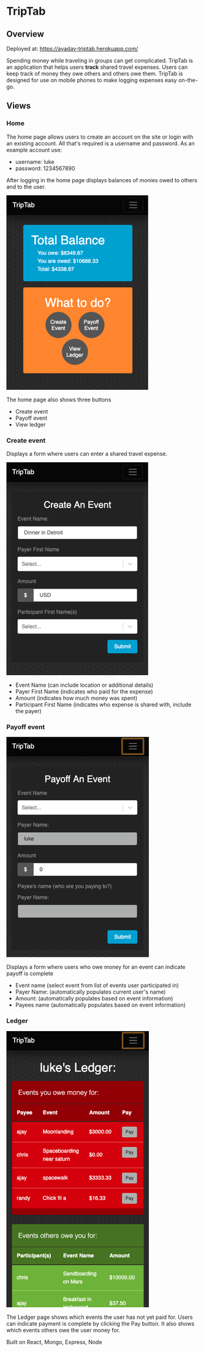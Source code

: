 # TripTab

## Overview

Deployed at: https://ayadav-triptab.herokuapp.com/

Spending money while traveling in groups can get complicated.  TripTab is an application that helps users **track** shared travel expenses.  Users can keep track of money they owe others and others owe them.  TripTab is designed for use on mobile phones to make logging expenses easy on-the-go. 

## Views

### Home
The home page allows users to create an account on the site or login with an existing account.  All that's required is a username and password.  As an example account use:
* username: luke
* password: 1234567890

After logging in the home page displays balances of monies owed to others and to the user.

![Home](./readmeImages/triptab.png?raw=true "Home Page")

The home page also shows three buttons
* Create event
* Payoff event
* View ledger


### Create event

Displays a form where users can enter a shared travel expense.  

![Create Event Page](./readmeImages/createEvent.png?raw=true "Create Event Page")

* Event Name (can include location or additional details)
* Payer First Name (indicates who paid for the expense)
* Amount (indicates how much money was spent)
* Participant First Name (indicates who expense is shared with, include the payer)

### Payoff event

![Payoff Event Page](./readmeImages/payoffEvent.png?raw=true "Payoff Event Page")

Displays a form where users who owe money for an event can indicate payoff is complete

* Event name (select event from list of events user participated in)
* Payer Name: (automatically populates current user's name)
* Amount: (automatically populates based on event information)
* Payees name (automatically populates based on event information)

### Ledger

![Ledger](./readmeImages/ledger.png?raw=true "Ledger")

The Ledger page shows which events the user has not yet paid for.  Users can indicate payment is complete by clicking the Pay button.  It also shows which events others owe the user money for.





 Built on React, Mongo, Express, Node
